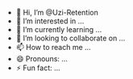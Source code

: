 - 👋 Hi, I’m @Uzi-Retention
- 👀 I’m interested in ...
- 🌱 I’m currently learning ...
- 💞️ I’m looking to collaborate on ...
- 📫 How to reach me ...
- 😄 Pronouns: ...
- ⚡ Fun fact: ...

<!---
Uzi-Retention/Uzi-Retention is a ✨ special ✨ repository because its `README.md` (this file) appears on your GitHub profile.
You can click the Preview link to take a look at your changes.
--->
